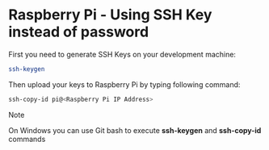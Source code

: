 # Raspberry Pi - Using SSH Key instead of password

First you need to generate SSH Keys on your development machine:

```bash
ssh-keygen
```

Then upload your keys to Raspberry Pi by typing following command:

```bash
ssh-copy-id pi@<Raspberry Pi IP Address> 
```

> [!NOTE]
> On Windows you can use Git bash to execute **ssh-keygen** and **ssh-copy-id** commands
